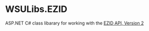 WSULibs.EZID
============

ASP.NET C# class libarary for working with the [EZID API, Version 2](http://n2t.net/ezid/doc/apidoc.html)